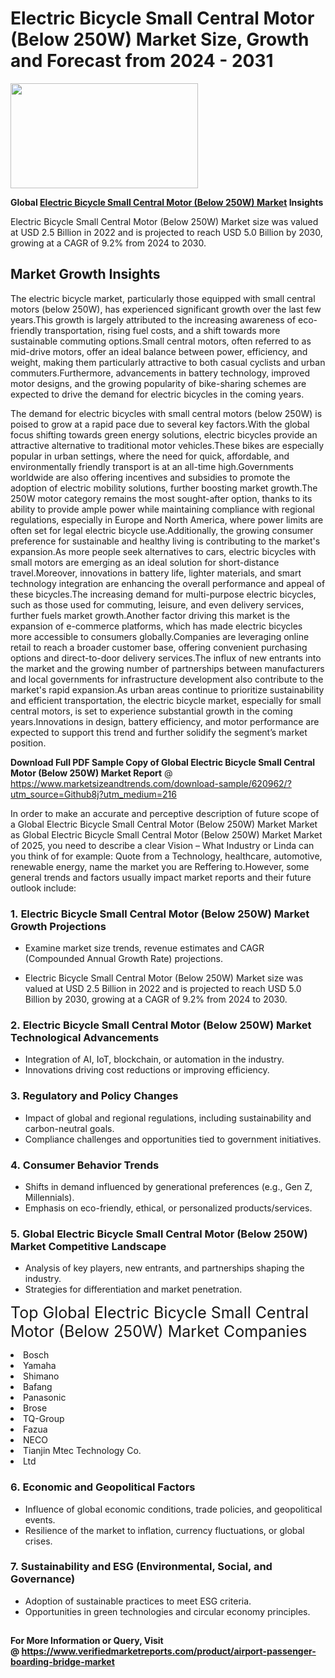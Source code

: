 <H1>Electric Bicycle Small Central Motor (Below 250W) Market Size, Growth and Forecast from 2024 - 2031</H1><img class="aligncenter size-medium wp-image-584254" src="https://thirdeyenews.in/wp-content/uploads/2024/09/Global-Market-Research-300x168.jpeg" alt="" width="300" height="168" /><p><strong>Global&nbsp;<a href="https://www.marketsizeandtrends.com/download-sample/620962/?utm_source=Github8j?utm_medium=216">Electric Bicycle Small Central Motor (Below 250W) Market</a> Insights</strong></p><p>Electric Bicycle Small Central Motor (Below 250W) Market size was valued at USD 2.5 Billion in 2022 and is projected to reach USD 5.0 Billion by 2030, growing at a CAGR of 9.2% from 2024 to 2030.</p><p><h2>Market Growth Insights</h2> <p>The electric bicycle market, particularly those equipped with small central motors (below 250W), has experienced significant growth over the last few years.This growth is largely attributed to the increasing awareness of eco-friendly transportation, rising fuel costs, and a shift towards more sustainable commuting options.Small central motors, often referred to as mid-drive motors, offer an ideal balance between power, efficiency, and weight, making them particularly attractive to both casual cyclists and urban commuters.Furthermore, advancements in battery technology, improved motor designs, and the growing popularity of bike-sharing schemes are expected to drive the demand for electric bicycles in the coming years.</p> <p>The demand for electric bicycles with small central motors (below 250W) is poised to grow at a rapid pace due to several key factors.With the global focus shifting towards green energy solutions, electric bicycles provide an attractive alternative to traditional motor vehicles.These bikes are especially popular in urban settings, where the need for quick, affordable, and environmentally friendly transport is at an all-time high.Governments worldwide are also offering incentives and subsidies to promote the adoption of electric mobility solutions, further boosting market growth.The 250W motor category remains the most sought-after option, thanks to its ability to provide ample power while maintaining compliance with regional regulations, especially in Europe and North America, where power limits are often set for legal electric bicycle use.Additionally, the growing consumer preference for sustainable and healthy living is contributing to the market's expansion.As more people seek alternatives to cars, electric bicycles with small motors are emerging as an ideal solution for short-distance travel.Moreover, innovations in battery life, lighter materials, and smart technology integration are enhancing the overall performance and appeal of these bicycles.The increasing demand for multi-purpose electric bicycles, such as those used for commuting, leisure, and even delivery services, further fuels market growth.Another factor driving this market is the expansion of e-commerce platforms, which has made electric bicycles more accessible to consumers globally.Companies are leveraging online retail to reach a broader customer base, offering convenient purchasing options and direct-to-door delivery services.The influx of new entrants into the market and the growing number of partnerships between manufacturers and local governments for infrastructure development also contribute to the market's rapid expansion.As urban areas continue to prioritize sustainability and efficient transportation, the electric bicycle market, especially for small central motors, is set to experience substantial growth in the coming years.Innovations in design, battery efficiency, and motor performance are expected to support this trend and further solidify the segment’s market position.</p> <p><span class=""><strong>Download Full PDF Sample Copy of Global Electric Bicycle Small Central Motor (Below 250W) Market Report</strong> @ <a href="https://www.marketsizeandtrends.com/download-sample/620962/?utm_source=Github8j?utm_medium=216" target="_blank">https://www.marketsizeandtrends.com/download-sample/620962/?utm_source=Github8j?utm_medium=216</a></span></p><p>In order to make an accurate and perceptive description of future scope of a Global&nbsp;Electric Bicycle Small Central Motor (Below 250W) Market Market as Global&nbsp;Electric Bicycle Small Central Motor (Below 250W) Market Market of 2025, you need to describe a clear Vision &ndash; What Industry or Linda can you think of for example: Quote from a Technology, healthcare, automotive, renewable energy, name the market you are Reffering to.However, some general trends and factors usually impact market reports and their future outlook include:</p><h3>1.&nbsp;<strong>Electric Bicycle Small Central Motor (Below 250W) Market Growth Projections</strong></h3><ul><li>Examine market size trends, revenue estimates and CAGR (Compounded Annual Growth Rate) projections.</li><li><p>Electric Bicycle Small Central Motor (Below 250W) Market size was valued at USD 2.5 Billion in 2022 and is projected to reach USD 5.0 Billion by 2030, growing at a CAGR of 9.2% from 2024 to 2030.</p></li></ul><h3>2.&nbsp;<strong>Electric Bicycle Small Central Motor (Below 250W) Market Technological Advancements</strong></h3><ul><li>Integration of AI, IoT, blockchain, or automation in the industry.</li><li>Innovations driving cost reductions or improving efficiency.</li></ul><h3>3.&nbsp;<strong>Regulatory and Policy Changes</strong></h3><ul><li>Impact of global and regional regulations, including sustainability and carbon-neutral goals.</li><li>Compliance challenges and opportunities tied to government initiatives.</li></ul><h3>4.&nbsp;<strong>Consumer Behavior Trends</strong></h3><ul><li>Shifts in demand influenced by generational preferences (e.g., Gen Z, Millennials).</li><li>Emphasis on eco-friendly, ethical, or personalized products/services.</li></ul><h3>5.&nbsp;<strong>Global Electric Bicycle Small Central Motor (Below 250W) Market Competitive Landscape</strong></h3><ul><li>Analysis of key players, new entrants, and partnerships shaping the industry.</li><li>Strategies for differentiation and market penetration.</li></ul><p data-pm-slice="1 1 []"><span style="color: inherit; font-family: inherit; font-size: 25px;">Top Global Electric Bicycle Small Central Motor (Below 250W) Market Companies</span></p><div class="" data-test-id=""><p><li>Bosch</li><li> Yamaha</li><li> Shimano</li><li> Bafang</li><li> Panasonic</li><li> Brose</li><li> TQ-Group</li><li> Fazua</li><li> NECO</li><li> Tianjin Mtec Technology Co.</li><li> Ltd</li></p></div><h3>6.&nbsp;<strong>Economic and Geopolitical Factors</strong></h3><ul><li>Influence of global economic conditions, trade policies, and geopolitical events.</li><li>Resilience of the market to inflation, currency fluctuations, or global crises.</li></ul><h3>7.&nbsp;<strong>Sustainability and ESG (Environmental, Social, and Governance)</strong></h3><ul><li>Adoption of sustainable practices to meet ESG criteria.</li><li>Opportunities in green technologies and circular economy principles.</li></ul><h2><strong style="font-size: 14px;">For More Information or Query, Visit @&nbsp;</strong><a style="background-color: #ffffff; font-size: 14px;" href="https://www.marketsizeandtrends.com/report/electric-bicycle-small-central-motor-below-250w-market/" target="_blank">https://www.verifiedmarketreports.com/product/airport-passenger-boarding-bridge-market</a></h2>